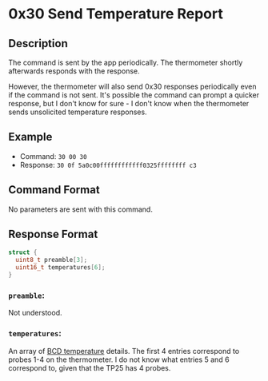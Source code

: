 # 0x30 Send Temperature Report

## Description

The command is sent by the app periodically. The thermometer shortly afterwards responds with the response.

However, the thermometer will also send 0x30 responses periodically even if the command is not sent. It's possible the
command can prompt a quicker response, but I don't know for sure - I don't know when the thermometer sends unsolicited
temperature responses.

## Example

* Command: `30 00 30`
* Response: `30 0f 5a0c00ffffffffffff0325ffffffff c3`

## Command Format

No parameters are sent with this command.

## Response Format

```c
struct {
  uint8_t preamble[3];
  uint16_t temperatures[6];
}
```

### `preamble`:

Not understood.

### `temperatures`:

An array of [BCD temperature](../common-info.md#bcd-temperature-or-bcd-ish-temperature) details. The first 4 entries
correspond to probes 1-4 on the thermometer. I do not know what entries 5 and 6 correspond to, given that the TP25 has
4 probes.
